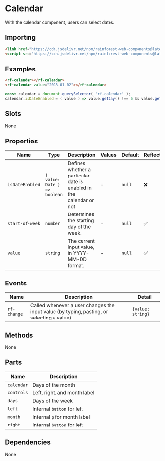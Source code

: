 # Calendar

With the calendar component, users can select dates.

## Importing

``` html
<link href="https://cdn.jsdelivr.net/npm/rainforest-web-components@latest/rainforest.css" rel="stylesheet">
<script src="https://cdn.jsdelivr.net/npm/rainforest-web-components@latest/components/calendar.js" type="module"></script>
```

## Examples

``` html
<rf-calendar></rf-calendar>
<rf-calendar value="2018-01-02"></rf-calendar>
```

``` javascript
const calendar = document.querySelector( 'rf-calendar' );
calendar.isDateEnabled = ( value ) => value.getDay() !== 6 && value.getDay() !== 0;
```

## Slots

None

## Properties

| Name | Type | Description | Values | Default | Reflects |
| --- | --- | --- | --- | --- | --- |
| `isDateEnabled` | `( value: Date ) => boolean` | Defines whether a particular date is enabled in the calendar or not | - | `null` | ❌ |
| `start-of-week` | `number` | Determines the starting day of the week. | - | `null` | ✅ |
| `value` | `string` | The current input value, in YYYY-MM-DD format. | - | `null` | ✅ |

## Events

| Name | Description | Detail |
| --- | --- | --- |
| `rf-change` | Called whenever a user changes the input value (by typing, pasting, or selecting a value). | `{value: string}` |

## Methods

None

## Parts

| Name | Description |
| --- | --- |
| `calendar` | Days of the month |
| `controls` | Left, right, and month label |
| `days` | Days of the week |
| `left` | Internal `button` for left |
| `month` | Internal `p` for month label |
| `right` | Internal `button` for left |

## Dependencies

None
